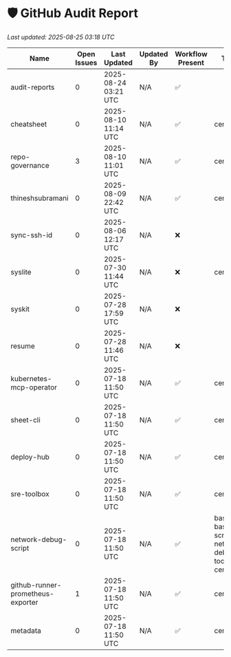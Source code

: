 # 🛡️ GitHub Audit Report

_Last updated: 2025-08-25 03:18 UTC_

| Name | Open Issues | Last Updated | Updated By | Workflow Present | Topics | Branch |
|------|-------------|--------------|------------|------------------|--------|--------|
| audit-reports | 0 | 2025-08-24 03:21 UTC | N/A | ✅ |  | main |
| cheatsheet | 0 | 2025-08-10 11:14 UTC | N/A | ✅ | certified | main |
| repo-governance | 3 | 2025-08-10 11:01 UTC | N/A | ✅ | certified | main |
| thineshsubramani | 0 | 2025-08-09 22:42 UTC | N/A | ✅ | certified | master |
| sync-ssh-id | 0 | 2025-08-06 12:17 UTC | N/A | ❌ |  | main |
| syslite | 0 | 2025-07-30 11:44 UTC | N/A | ❌ | certified | main |
| syskit | 0 | 2025-07-28 17:59 UTC | N/A | ❌ |  | main |
| resume | 0 | 2025-07-28 11:46 UTC | N/A | ❌ |  | main |
| kubernetes-mcp-operator | 0 | 2025-07-18 11:50 UTC | N/A | ✅ | certified | main |
| sheet-cli | 0 | 2025-07-18 11:50 UTC | N/A | ✅ | certified | main |
| deploy-hub | 0 | 2025-07-18 11:50 UTC | N/A | ✅ | certified | main |
| sre-toolbox | 0 | 2025-07-18 11:50 UTC | N/A | ✅ | certified | main |
| network-debug-script | 0 | 2025-07-18 11:50 UTC | N/A | ✅ | bash, bash-script, network-debugging, toolbox, certified | main |
| github-runner-prometheus-exporter | 1 | 2025-07-18 11:50 UTC | N/A | ✅ | certified | main |
| metadata | 0 | 2025-07-18 11:50 UTC | N/A | ✅ | certified | main |

